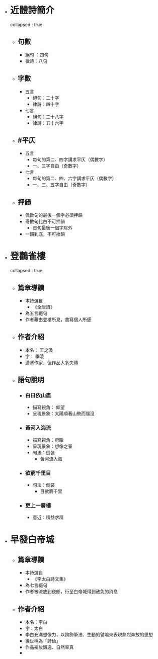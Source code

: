 - # 近體詩簡介
  collapsed:: true
	- ## 句數
		- 絕句 ：四句
		- 律詩：八句
	- ## 字數
		- 五言
			- 絕句：二十字
			- 律詩：四十字
		- 七言
			- 絕句：二十八字
			- 律詩：五十六字
	- ## #平仄
		- 五言
			- 每句的第二、四字講求平仄（偶數字）
			- 一、三字自由（奇數字）
		- 七言
			- 每句的第二、四、六字講求平仄（偶數字）
			- 一、三、五字自由（奇數字）
	- ## 押韻
		- 偶數句的最後一個字必須押韻
		- 奇數句比白不可押韻
			- 首句最後一個字除外
		- 一韻到底，不可換韻
- # 登鸛雀樓
  collapsed:: true
	- ## 篇章導讀
		- 本詩選自
			- 《全唐詩》
		- 為五言絕句
		- 作者藉由登樓所見，書寫個人所感
	- ## 作者介紹
		- 本名： 王之渙
		- 字： 季淩
		- 邊塞作家，但作品大多失傳
	- ## 語句說明
		- ### 白日依山盡
			- 描寫視角： 仰望
			- 呈現景象：太陽順著山勢而隱沒
		- ### 黃河入海流
			- 描寫視角：府瞰
			- 呈現景象：想像之景
			- 句法：倒裝
				- 黃河流入海
		- ### 欲窮千里目
			- 句法：倒裝
				- 目欲窮千里
		- ### 更上一層樓
			- 意近：精益求精
- # 早發白帝城
	- ## 篇章導讀
		- 本詩選自
			- 《李太白詩文集》
		- 為七言絕句
		- 作者被流放到夜郎，行至白帝城得到赦免的消息
	- ## 作者介紹
		- 本名：李白
		- 字：太白
		- 李白充滿想像力，以誇飾筆法、生動的譬喻來表現熱烈奔放的思想
		- 後世稱為「詩仙」
		- 作品豪放飄逸、自然率真
		-